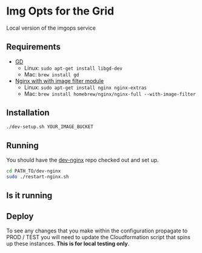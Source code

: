 # Img Opts for the Grid
Local version of the imgops service

## Requirements
* [GD](http://libgd.github.io/)
  * Linux: `sudo apt-get install libgd-dev`
  * Mac:  `brew install gd`
* [Nginx with with image filter module](http://nginx.org/en/docs/http/ngx_http_image_filter_module.html)
  * Linux: `sudo apt-get install nginx nginx-extras`
  * Mac: `brew install homebrew/nginx/nginx-full --with-image-filter`

## Installation
``` Bash
./dev-setup.sh YOUR_IMAGE_BUCKET
```

## Running
You should have the [dev-nginx](https://github.com/guardian/dev-nginx) repo checked out and set up.
``` Bash
cd PATH_TO/dev-nginx
sudo ./restart-nginx.sh
```

## Is it running

[](http://localhost:9008/_)

## Deploy
To see any changes that you make within the configuration propagate to
PROD / TEST you will need to update the Cloudformation script that spins up these
instances. __This is for local testing only__.
